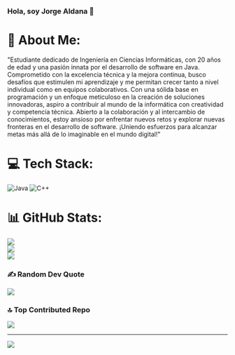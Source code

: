 ### Hola, soy Jorge Aldana 👋
# 💫 About Me:
"Estudiante dedicado de Ingeniería en Ciencias Informáticas, con 20 años de edad y una pasión innata por el desarrollo de software en Java. Comprometido con la excelencia técnica y la mejora continua, busco desafíos que estimulen mi aprendizaje y me permitan crecer tanto a nivel individual como en equipos colaborativos. Con una sólida base en programación y un enfoque meticuloso en la creación de soluciones innovadoras, aspiro a contribuir al mundo de la informática con creatividad y competencia técnica. Abierto a la colaboración y al intercambio de conocimientos, estoy ansioso por enfrentar nuevos retos y explorar nuevas fronteras en el desarrollo de software. ¡Uniendo esfuerzos para alcanzar metas más allá de lo imaginable en el mundo digital!"


# 💻 Tech Stack:
![Java](https://img.shields.io/badge/java-%23ED8B00.svg?style=plastic&logo=openjdk&logoColor=white) ![C++](https://img.shields.io/badge/c++-%2300599C.svg?style=plastic&logo=c%2B%2B&logoColor=white)
# 📊 GitHub Stats:
![](https://github-readme-stats.vercel.app/api?username=jorgeAAN03&theme=tokyonight&hide_border=true&include_all_commits=false&count_private=false)<br/>
![](https://github-readme-streak-stats.herokuapp.com/?user=jorgeAAN03&theme=tokyonight&hide_border=true)<br/>
![](https://github-readme-stats.vercel.app/api/top-langs/?username=jorgeAAN03&theme=tokyonight&hide_border=true&include_all_commits=false&count_private=false&layout=compact)

### ✍️ Random Dev Quote
![](https://quotes-github-readme.vercel.app/api?type=horizontal&theme=gruvbox)

### 🔝 Top Contributed Repo
![](https://github-contributor-stats.vercel.app/api?username=jorgeAAN03&limit=5&theme=dark&combine_all_yearly_contributions=true)

---
[![](https://visitcount.itsvg.in/api?id=jorgeAAN03&icon=0&color=0)](https://visitcount.itsvg.in)

<!-- Proudly created with GPRM ( https://gprm.itsvg.in ) -->
